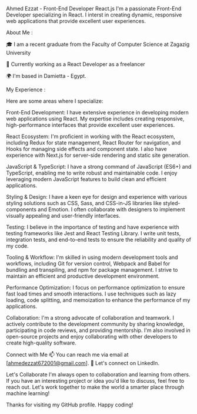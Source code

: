 Ahmed Ezzat - Front-End Developer React.js
I'm a passionate Front-End Developer specializing in React. I interst in creating dynamic, responsive web applications that provide excellent user experiences.

About Me :

🎓 I am a recent graduate from the Faculty of Computer Science at Zagazig University

💼 Currently working as a React Developer as a freelancer

🌍 I'm based in Damietta - Egypt.

My Experience :

Here are some areas where I specialize:

Front-End Development: I have extensive experience in developing modern web applications using React. My expertise includes creating responsive, high-performance interfaces that provide excellent user experiences.

React Ecosystem: I'm proficient in working with the React ecosystem, including Redux for state management, React Router for navigation, and Hooks for managing side effects and component state. I also have experience with Next.js for server-side rendering and static site generation.

JavaScript & TypeScript: I have a strong command of JavaScript (ES6+) and TypeScript, enabling me to write robust and maintainable code. I enjoy leveraging modern JavaScript features to build clean and efficient applications.

Styling & Design: I have a keen eye for design and experience with various styling solutions such as CSS, Sass, and CSS-in-JS libraries like styled-components and Emotion. I often collaborate with designers to implement visually appealing and user-friendly interfaces.

Testing: I believe in the importance of testing and have experience with testing frameworks like Jest and React Testing Library. I write unit tests, integration tests, and end-to-end tests to ensure the reliability and quality of my code.

Tooling & Workflow: I'm skilled in using modern development tools and workflows, including Git for version control, Webpack and Babel for bundling and transpiling, and npm for package management. I strive to maintain an efficient and productive development environment.

Performance Optimization: I focus on performance optimization to ensure fast load times and smooth interactions. I use techniques such as lazy loading, code splitting, and memoization to enhance the performance of my applications.

Collaboration: I'm a strong advocate of collaboration and teamwork. I actively contribute to the development community by sharing knowledge, participating in code reviews, and providing mentorship. I'm also involved in open-source projects and enjoy collaborating with other developers to create high-quality software.

Connect with Me
📫 You can reach me via email at [ahmedezzat672001@gmail.com].
💬 Let's connect on LinkedIn.

Let's Collaborate
I'm always open to collaboration and learning from others. If you have an interesting project or idea you'd like to discuss, feel free to reach out. Let's work together to make the world a smarter place through machine learning!

Thanks for visiting my GitHub profile. Happy coding!
